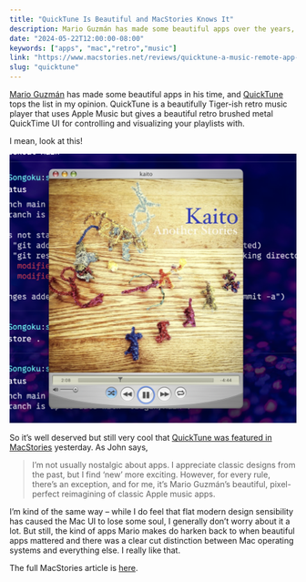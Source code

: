 ```yaml
---
title: "QuickTune Is Beautiful and MacStories Knows It"
description: Mario Guzmán has made some beautiful apps over the years, and QuickTune tops the list.
date: "2024-05-22T12:00:00-08:00"
keywords: ["apps", "mac","retro","music"]
link: "https://www.macstories.net/reviews/quicktune-a-music-remote-app-for-mac-with-tiger-vibes/"
slug: "quicktune"
---
```


[Mario Guzmán](https://marioaguzman.github.io) has made some beautiful apps in his time, and [QuickTune](https://marioaguzman.github.io/quicktune/) tops the list in my opinion. QuickTune is a beautifully Tiger-ish retro music player that uses Apple Music but gives a beautiful retro brushed metal QuickTime UI for controlling and visualizing your playlists with.

I mean, look at this!

[![QuickTune](../../assets/images/posts/QuickTune-DE3A3CF0-128A-49D9-A7AE-E2E11077F4CA.png)](/images/posts/QuickTune-DE3A3CF0-128A-49D9-A7AE-E2E11077F4CA.webp)

So it’s well deserved but still very cool that [QuickTune was featured in MacStories](https://www.macstories.net/reviews/quicktune-a-music-remote-app-for-mac-with-tiger-vibes/) yesterday. As John says,

> I’m not usually nostalgic about apps. I appreciate classic designs from the past, but I find ‘new’ more exciting. However, for every rule, there’s an exception, and for me, it’s Mario Guzmán’s beautiful, pixel-perfect reimagining of classic Apple music apps.

I’m kind of the same way – while I do feel that flat modern design sensibility has caused the Mac UI to lose some soul, I generally don’t worry about it a lot. But still, the kind of apps Mario makes do harken back to when beautiful apps mattered and there was a clear cut distinction between Mac operating systems and everything else. I really like that.

The full MacStories article is [here](https://www.macstories.net/reviews/quicktune-a-music-remote-app-for-mac-with-tiger-vibes/).

